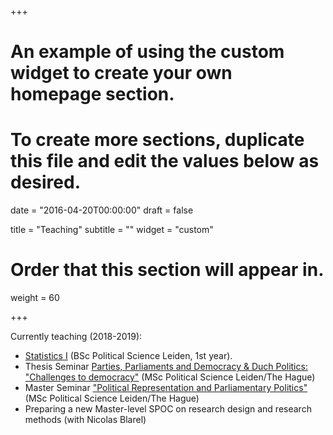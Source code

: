 +++
# An example of using the custom widget to create your own homepage section.
# To create more sections, duplicate this file and edit the values below as desired.

date = "2016-04-20T00:00:00"
draft = false

title = "Teaching"
subtitle = ""
widget = "custom"

# Order that this section will appear in.
weight = 60

+++

Currently teaching (2018-2019):

* [Statistics I](https://studiegids.leidenuniv.nl/en/courses/show/78727/statistiek_i_beschrijven_en_presenteren) (BSc Political Science Leiden, 1st year).
* Thesis Seminar [Parties, Parliaments and Democracy & Duch Politics: "Challenges to democracy"](https://studiegids.leidenuniv.nl/en/courses/show/86151/thesis-seminar-nederlandse-politiek-fall-2018) (MSc Political Science Leiden/The Hague)
* Master Seminar ["Political Representation and Parliamentary Politics"](https://studiegids.leidenuniv.nl/en/courses/show/89463/political-representation-and-parliamentary-politics) (MSc Political Science Leiden/The Hague)
* Preparing a new Master-level SPOC on research design and research methods (with Nicolas Blarel)

